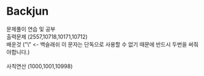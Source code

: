 # Backjun
문제풀이 연습 및 공부 <br>
출력문제 (2557,10718,10171,10712) <br>
배운것 ("\\" <- 백슬래쉬 이 문자는 단독으로 사용할 수 없기 때문에 반드시 두번을 써줘야합니다.)<br>
<br>
사칙연산 (1000,1001,10998)
